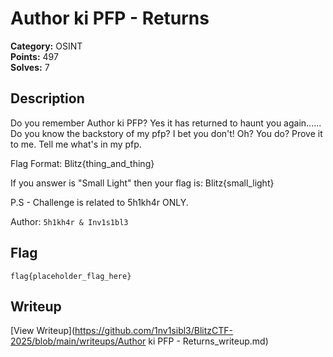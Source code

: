# Author ki PFP - Returns

**Category:** OSINT  
**Points:** 497  
**Solves:** 7  

## Description

Do you remember Author ki PFP? Yes it has returned to haunt you again...... Do you know the backstory of my pfp? I bet you don't! Oh? You do? Prove it to me. Tell me what's in my pfp.

Flag Format: Blitz{thing_and_thing}

If you answer is "Small Light" then your flag is:
Blitz{small_light}

P.S - Challenge is related to 5h1kh4r ONLY.

Author: `5h1kh4r & Inv1s1bl3`

## Flag

```
flag{placeholder_flag_here}
```

## Writeup

[View Writeup](https://github.com/1nv1sibl3/BlitzCTF-2025/blob/main/writeups/Author ki PFP - Returns_writeup.md)
